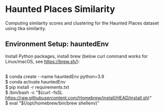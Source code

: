# Haunted Places Similarity
Computing similarity scores and clustering for the Haunted Places dataset using tika similarity.

## Environment Setup: hauntedEnv
Install Python packages, install brew (below curl command works for Linux/macOS, see https://brew.sh/):<br><br>

$ conda create --name hauntedEnv python=3.9 <br>
$ conda activate hauntedEnv <br>
$ pip install -r requirements.txt <br>
$ /bin/bash -c "$(curl -fsSL https://raw.githubusercontent.com/Homebrew/install/HEAD/install.sh)" <br>
$ eval "$(/opt/homebrew/bin/brew shellenv)" <br>